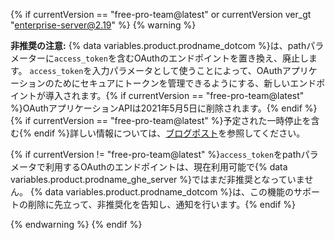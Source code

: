{% if currentVersion == "free-pro-team@latest" or currentVersion ver_gt "enterprise-server@2.19" %}
{% warning %}

**非推奨の注意:** {% data variables.product.prodname_dotcom %}は、pathパラメーターに`access_token`を含むOAuthのエンドポイントを置き換え、廃止します。 `access_token`を入力パラメータとして使うことによって、OAuthアプリケーションのためにセキュアにトークンを管理できるようにする、新しいエンドポイントが導入されます。{% if currentVersion == "free-pro-team@latest" %}OAuthアプリケーションAPIは2021年5月5日に削除されます。{% endif %}{% if currentVersion == "free-pro-team@latest" %}予定された一時停止を含む{% endif %}詳しい情報については、[ブログポスト](https://developer.github.com/changes/2020-02-14-deprecating-oauth-app-endpoint/)を参照してください。

{% if currentVersion != "free-pro-team@latest" %}`access_token`をpathパラメータで利用するOAuthのエンドポイントは、現在利用可能で{% data variables.product.prodname_ghe_server %}ではまだ非推奨となっていません。 {% data variables.product.prodname_dotcom %}は、この機能のサポートの削除に先立って、非推奨化を告知し、通知を行います。{% endif %}

{% endwarning %}
{% endif %}
